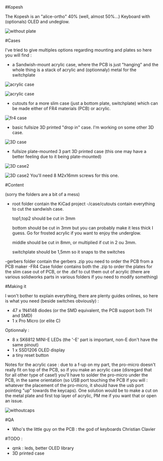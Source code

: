 #Kopesh

The Kopesh is an "alice-ortho" 40% (well, almost 50%...) Keyboard with (optionals) OLED and undeglow.

![without plate](https://github.com/Koumbaya/Kopesh/blob/master/pictures/20200418_130837~(1).jpg?raw=true)

#Cases

I've tried to give multiples options regarding mounting and plates so here you will find :
- a Sandwish-mount acrylic case, where the PCB is just "hanging" and the whole thing is a stack of acrylic and (optionnaly) metal for the switchplate

![acrylic case](https://github.com/Koumbaya/Kopesh/blob/master/pictures/real1.jpg?raw=true)

![acrylic case](https://github.com/Koumbaya/Kopesh/blob/master/pictures/real2.jpg?raw=true)

- cutouts for a more slim case (just a bottom plate, switchplate) which can be made either of FR4 materials (PCB) or acrylic.

![fr4 case](https://github.com/Koumbaya/Kopesh/blob/master/pictures/kopeshFR4.PNG?raw=true)

- basic fullsize 3D printed "drop in" case. I'm working on some other 3D case.

![3D case](https://github.com/Koumbaya/Kopesh/blob/master/pictures/caseoled.PNG?raw=true)

- fullsize plate-mounted 3 part 3D printed case (this one may have a better feeling due to it being plate-mounted)

![3D case2](https://github.com/Koumbaya/Kopesh/blob/master/pictures/real3d.jpg?raw=true)

![3D case2](https://github.com/Koumbaya/Kopesh/blob/master/pictures/3parts.PNG?raw=true)
You'll need 8 M2x16mm screws for this one.

#Content

(sorry the folders are a bit of a mess)
- root folder contain the KiCad project
-/case/cutouts contain everything to cut the sandwish case. 

	top1,top2 should be cut in 3mm

	bottom should be cut in 3mm but you can probably make it less thick I guess. Go for frosted acrylic if you want to enjoy the underglow.

	middle should be cut in 8mm, or multiplied if cut in 2 ou 3mm.

	switchplate should be 1,5mm so it snaps to the switches

-gerbers folder contain the gerbers .zip you need to order the PCB from a PCB maker
-FR4 Case folder contains both the .zip to order the plates for the slim case out of PCB, or the .dxf to cut them out of acrylic
(there are various solidworks parts in various folders if you need to modify something)

#Making it

I won't bother to explain everything, there are plenty guides onlines, so here is what you need (beside switches obviously) :
- 47 x 1N4148 diodes (or the SMD equivalent, the PCB support both TH and SMD)
- 1 x Pro Micro (or elite C)

Optionnaly :  
- 8 x SK6812 MINI-E LEDs (the '-E' part is important, non-E don't have the same pinout)
- 1 x SSD1206 OLED display
- a tiny reset button

Notes for the acrylic case : due to a f-up on my part, the pro-micro doesn't really fit on top of the PCB, so if you make an acrylic case (disregard that for all other type of case!) you'll have to solder the pro-micro under the PCB, in the same orientation (so USB port touching the PCB if you will : whatever the placement of the pro-micro, it should have the usb port pointing "up" towards the keycaps). One solution would be to make a cut on the metal plate and first top layer of acrylic, PM me if you want that or open an issue.

![withoutcaps](https://github.com/Koumbaya/Kopesh/blob/master/pictures/20200418_124801~(1).jpg?raw=true)

#QA

- Who's the little guy on the PCB : the god of keyboards Christian Clavier

#TODO :

- qmk : leds, better OLED library
- 3D printed case
